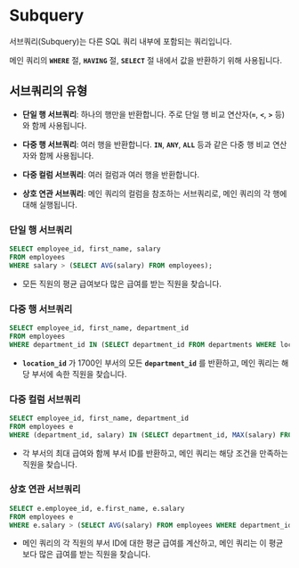 # Subquery
서브쿼리(Subquery)는 다른 SQL 쿼리 내부에 포함되는 쿼리입니다.

메인 쿼리의 **`WHERE`** 절, **`HAVING`** 절, **`SELECT`** 절 내에서 값을 반환하기 위해 사용됩니다.

## 서브쿼리의 유형

- **단일 행 서브쿼리**: 하나의 행만을 반환합니다. 주로 단일 행 비교 연산자(**`=`**, **`<`**, **`>`** 등)와 함께 사용됩니다.

- **다중 행 서브쿼리**: 여러 행을 반환합니다. **`IN`**, **`ANY`**, **`ALL`** 등과 같은 다중 행 비교 연산자와 함께 사용됩니다.

- **다중 컬럼 서브쿼리**: 여러 컬럼과 여러 행을 반환합니다.

- **상호 연관 서브쿼리**: 메인 쿼리의 컬럼을 참조하는 서브쿼리로, 메인 쿼리의 각 행에 대해 실행됩니다.

### 단일 행 서브쿼리

```sql
SELECT employee_id, first_name, salary
FROM employees
WHERE salary > (SELECT AVG(salary) FROM employees);
```

- 모든 직원의 평균 급여보다 많은 급여를 받는 직원을 찾습니다.

### 다중 행 서브쿼리

```sql
SELECT employee_id, first_name, department_id
FROM employees
WHERE department_id IN (SELECT department_id FROM departments WHERE location_id = 1700);
```

- **`location_id`** 가 1700인 부서의 모든 **`department_id`** 를 반환하고, 메인 쿼리는 해당 부서에 속한 직원을 찾습니다.

### 다중 컬럼 서브쿼리

```sql
SELECT employee_id, first_name, department_id
FROM employees e
WHERE (department_id, salary) IN (SELECT department_id, MAX(salary) FROM employees GROUP BY department_id);
```

- 각 부서의 최대 급여와 함께 부서 ID를 반환하고, 메인 쿼리는 해당 조건을 만족하는 직원을 찾습니다.

### 상호 연관 서브쿼리

```sql
SELECT e.employee_id, e.first_name, e.salary
FROM employees e
WHERE e.salary > (SELECT AVG(salary) FROM employees WHERE department_id = e.department_id);
```

- 메인 쿼리의 각 직원의 부서 ID에 대한 평균 급여를 계산하고, 메인 쿼리는 이 평균보다 많은 급여를 받는 직원을 찾습니다.